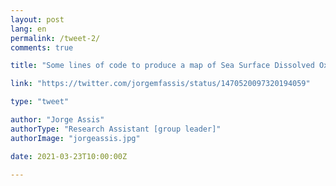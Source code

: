 ```yaml
---
layout: post
lang: en
permalink: /tweet-2/
comments: true

title: "Some lines of code to produce a map of Sea Surface Dissolved Oxygen in R. #rcode #seasurfaceoxygen"

link: "https://twitter.com/jorgemfassis/status/1470520097320194059"

type: "tweet"

author: "Jorge Assis"
authorType: "Research Assistant [group leader]"
authorImage: "jorgeassis.jpg"

date: 2021-03-23T10:00:00Z

---
```

